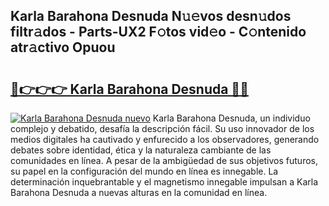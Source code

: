 ## Karla Barahona Desnuda N𝚞𝚎vos desn𝚞dos filtr𝚊dos - Parts-UX2 F𝚘tos vid𝚎o - C𝚘ntenido atr𝚊ctivo Opuou

# <h2><a href="http://mbam3vw.tromn.icu/?c=Karla+Barahona+Desnuda">🔗👉👉👉 Karla Barahona Desnuda 🔗🔗</a></h2>

[![Karla Barahona Desnuda nuevo](https://i.imgur.com/pEAQMta.gif)](http://mbam3vw.tromn.icu/?c=Karla+Barahona+Desnuda)
Karla Barahona Desnuda, un individuo complejo y debatido, desafía la descripción fácil. Su uso innovador de los medios digitales ha cautivado y enfurecido a los observadores, generando debates sobre identidad, ética y la naturaleza cambiante de las comunidades en línea. A pesar de la ambigüedad de sus objetivos futuros, su papel en la configuración del mundo en línea es innegable. La determinación inquebrantable y el magnetismo innegable impulsan a Karla Barahona Desnuda a nuevas alturas en la comunidad en línea.

